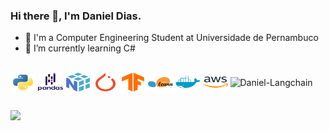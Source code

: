 ### Hi there 👋, I'm Daniel Dias.

- 🔭 I'm a Computer Engineering Student at Universidade de Pernambuco
- 🌱 I’m currently learning C#

<div style="display: inline_block"><br>
<!--   <img align="center" alt="Daniel-Js" height="30" width="40" src="https://raw.githubusercontent.com/devicons/devicon/master/icons/javascript/javascript-plain.svg">
  <img align="center" alt="Daniel-HTML" height="30" width="40" src="https://raw.githubusercontent.com/devicons/devicon/master/icons/html5/html5-original.svg">
  <img align="center" alt="Daniel-CSS" height="30" width="40" src="https://raw.githubusercontent.com/devicons/devicon/master/icons/css3/css3-original.svg"> -->
  <img align="center" alt="Daniel-Python" height="30" width="40" src="https://raw.githubusercontent.com/devicons/devicon/master/icons/python/python-original.svg">
  <img align="center" alt="Daniel-Pandas" height="30" width="40" src="https://github.com/devicons/devicon/blob/master/icons/pandas/pandas-original-wordmark.svg">
  <img align="center" alt="Daniel-Numpy" height="30" width="40" src="https://github.com/devicons/devicon/blob/master/icons/numpy/numpy-original.svg">
  <img align="center" alt="Daniel-Pytorch" height="30" width="40" src="https://github.com/devicons/devicon/blob/master/icons/pytorch/pytorch-original.svg">
  <img align="center" alt="Daniel-Tensorflow" height="30" width="40" src="https://github.com/devicons/devicon/blob/master/icons/tensorflow/tensorflow-original.svg">
  <img align="center" alt="Daniel-Scikit" height="30" width="40" src="https://github.com/devicons/devicon/blob/master/icons/scikitlearn/scikitlearn-original.svg">
  <img align="center" alt="Daniel-Docker" height="30" width="40" src="https://github.com/devicons/devicon/blob/master/icons/docker/docker-plain.svg">
  <img align="center" alt="Daniel-AWS" height="30" width="40" src="https://github.com/devicons/devicon/blob/master/icons/amazonwebservices/amazonwebservices-original-wordmark.svg">
   <img align="center" alt="Daniel-Langchain" height="30" width="40" src="https://api.nuget.org/v3-flatcontainer/langchain/0.15.2/icon">

<!--   <img align="center" alt="Daniel-C" height="30" width="40" src="https://raw.githubusercontent.com/devicons/devicon/master/icons/c/c-original.svg">
  <img align="center" alt="Daniel-C#" height="30" width="40" src="https://raw.githubusercontent.com/jmnote/z-icons/master/svg/csharp.svg"> -->
</div>
  
  ##
 
<div>
<!--   <a href="https://www.instagram.com/danieldiasl_/" target="_blank"><img src="https://img.shields.io/badge/-Instagram-%23E4405F?style=for-the-badge&logo=instagram&logoColor=white" target="_blank"></a> -->
  <a href="https://www.linkedin.com/in/danieldiaslopes/" target="_blank"><img src="https://img.shields.io/badge/-LinkedIn-%230077B5?style=for-the-badge&logo=linkedin&logoColor=white" target="_blank"></a> 
</div>
